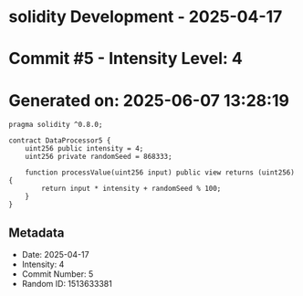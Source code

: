 ﻿# solidity Development - 2025-04-17
# Commit #5 - Intensity Level: 4
# Generated on: 2025-06-07 13:28:19
```solidity
pragma solidity ^0.8.0;

contract DataProcessor5 {
    uint256 public intensity = 4;
    uint256 private randomSeed = 868333;

    function processValue(uint256 input) public view returns (uint256) {
        return input * intensity + randomSeed % 100;
    }
}
```
## Metadata
- Date: 2025-04-17
- Intensity: 4
- Commit Number: 5
- Random ID: 1513633381

